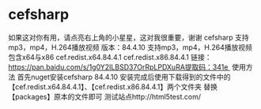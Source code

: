 # cefsharp
如果这对你有用，请点亮右上角的小星星，这对我很重要，谢谢
cefsharp 支持mp3，mp4，H.264播放视频 
版本：84.4.10
支持mp3，mp4，H.264播放视频 
包含x64与x86 
cef.redist.x64.84.4.1 cef.redist.x86.84.4.1
链接：https://pan.baidu.com/s/1g0Y2ILBSD37OrRpLPDXuRA提取码：341e 
使用方法 首先nuget安装cefsharp 84.4.10 安装完成后使用下载得到的文件中的【cef.redist.x64.84.4.1】、【cef.redist.x86.84.4.1】两个文件夹 替换【packages】原本的文件即可
测试站点http://html5test.com/
